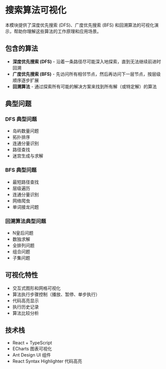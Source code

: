 # 搜索算法可视化

本模块提供了深度优先搜索 (DFS)、广度优先搜索 (BFS) 和回溯算法的可视化演示，帮助你理解这些算法的工作原理和应用场景。

## 包含的算法

- **深度优先搜索 (DFS)** - 沿着一条路径尽可能深入地探索，直到无法继续前进时回溯
- **广度优先搜索 (BFS)** - 先访问所有相邻节点，然后再访问下一层节点，按层级顺序逐步扩展
- **回溯算法** - 通过探索所有可能的解决方案来找到所有解（或特定解）的算法

## 典型问题

### DFS 典型问题

- 岛屿数量问题
- 拓扑排序
- 连通分量识别
- 路径查找
- 迷宫生成与求解

### BFS 典型问题

- 最短路径查找
- 层级遍历
- 连通分量识别
- 网络爬虫
- 单词接龙问题

### 回溯算法典型问题

- N皇后问题
- 数独求解
- 全排列问题
- 组合问题
- 子集问题

## 可视化特性

- 交互式图形和网格可视化
- 算法执行步骤控制（播放、暂停、单步执行）
- 代码高亮显示
- 执行历史记录
- 算法比较分析

## 技术栈

- React + TypeScript
- ECharts 图表可视化
- Ant Design UI 组件
- React Syntax Highlighter 代码高亮
